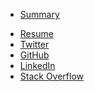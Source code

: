 *   [Summary](/)
<!-- *   [About me](/bio.html) -->
<!-- *   [Blog](/blog/) -->
*   [Resume](/resume.html)
*   [Twitter](https://twitter.com/dseematt)
*   [GitHub](https://github.com/Matt711)
*   [LinkedIn](https://www.linkedin.com/in/matthew-murray-21365a1b7/)
*   [Stack Overflow](https://stackoverflow.com/users/10096386/matthew-murray)

<!-- ### Recent Work

*   
-   
-    -->
